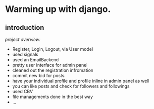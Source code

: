 # Warming up with django. 

## introduction

_project overview:_

+ Register, Login, Logout, via User model
+ used signals
+ used an EmailBackend
+ pretty user interface for admin panel
+ cleaned out the registration infromation
+ commit new bid for posts
+ have your individual profile and profile inline in admin panel as well
+ you can like posts and check for followers and followings
+ used CBV
+ file managements done in the best way
+ ...

